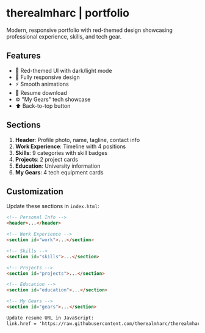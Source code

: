 # therealmharc | portfolio

Modern, responsive portfolio with red-themed design showcasing professional experience, skills, and tech gear.

## Features

- 🎨 Red-themed UI with dark/light mode
- 📱 Fully responsive design
- ⚡ Smooth animations
- 💾 Resume download
- ⚙️ "My Gears" tech showcase
- ⬆️ Back-to-top button

## Sections

1. **Header**: Profile photo, name, tagline, contact info
2. **Work Experience**: Timeline with 4 positions
3. **Skills**: 9 categories with skill badges
4. **Projects**: 2 project cards
5. **Education**: University information
6. **My Gears**: 4 tech equipment cards

## Customization

Update these sections in `index.html`:
```html
<!-- Personal Info -->
<header>...</header>

<!-- Work Experience -->
<section id="work">...</section>

<!-- Skills -->
<section id="skills">...</section>

<!-- Projects -->
<section id="projects">...</section>

<!-- Education -->
<section id="education">...</section>

<!-- My Gears -->
<section id="gears">...</section>

Update resume URL in JavaScript:
link.href = 'https://raw.githubusercontent.com/therealmharc/therealmharc.github.io/refs/heads/master/resume.pdf';



